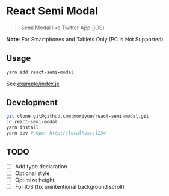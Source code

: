 # React Semi Modal

> Semi Modal like Twitter App (iOS)

**Note**: For Smartphones and Tablets Only (PC is Not Supported)

## Usage

```bash
yarn add react-semi-modal
```

See [example/index.js](https://github.com/moriyuu/react-semi-modal/blob/master/example/index.js).

## Development

```bash
git clone git@github.com:moriyuu/react-semi-modal.git
cd react-semi-modal
yarn install
yarn dev # Open http://localhost:1234
```

## TODO

- [ ] Add type declaration
- [ ] Optional style
- [ ] Optimize height
- [ ] For iOS (fix unintentional background scroll)
